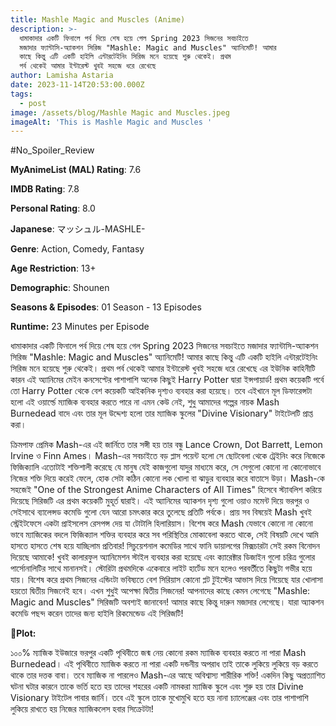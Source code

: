 ```yaml
---
title: Mashle Magic and Muscles (Anime)
description: >-
  ধামাকাদার একটি ফিনালে পর্ব দিয়ে শেষ হয়ে গেল Spring 2023 সিজনের সবচাইতে
  মজাদার ফ্যান্টাসি-অ্যাকশন সিরিজ "Mashle: Magic and Muscles" অ্যানিমেটি! আমার
  কাছে কিন্তু এটি একটি হাইলি এন্টারটেইনিং সিরিজ মনে হয়েছে শুরু থেকেই। প্রথম
  পর্ব থেকেই আমার ইন্টারেস্ট খুবই সহজে ধরে রেখেছে
author: Lamisha Astaria
date: 2023-11-14T20:53:00.000Z
tags:
  - post
image: /assets/blog/Mashle Magic and Muscles.jpeg
imageAlt: 'This is Mashle Magic and Muscles '
---
```

\#No_Spoiler_Review 


**MyAnimeList (MAL) Rating**: 7.6


**IMDB Rating**: 7.8


**Personal Rating**: 8.0


**Japanese**: マッシュル-MASHLE-


**Genre**: Action, Comedy, Fantasy 


**Age Restriction**: 13+


**Demographic**: Shounen 


**Seasons & Episodes**: 01 Season - 13 Episodes


**Runtime:** 23 Minutes per Episode 



ধামাকাদার একটি ফিনালে পর্ব দিয়ে শেষ হয়ে গেল Spring 2023 সিজনের সবচাইতে মজাদার ফ্যান্টাসি-অ্যাকশন সিরিজ "Mashle: Magic and Muscles" অ্যানিমেটি! আমার কাছে কিন্তু এটি একটি হাইলি এন্টারটেইনিং সিরিজ মনে হয়েছে শুরু থেকেই। প্রথম পর্ব থেকেই আমার ইন্টারেস্ট খুবই সহজে ধরে রেখেছে এর ইউনিক কাহিনীটি কারন এই অ্যানিমের মেইন কনসেপ্টের পাশাপাশি অনেক কিছুই Harry Potter দ্বারা ইন্সপায়ার্ড! প্রথম কয়েকটি পর্বে তো Harry Potter থেকে বেশ কয়েকটি আইকনিক দৃশ্যও ব্যবহার করা হয়েছে। তবে এইখানে মূল ডিফারেন্সটা হলো এই ওয়ার্ল্ডে ম্যাজিক ব্যবহার করতে পারে না এমন কেউ নেই, শুধু আমাদের গল্পের নায়ক Mash Burnedead বাদে এবং তার মূল উদ্দেশ্য হলো তার ম্যাজিক স্কুলের "Divine Visionary" টাইটেলটি প্রাপ্ত করা। 

ক্রিমপাফ প্রেমিক Mash-এর এই জার্নিতে তার সঙ্গী হয় তার বন্ধু Lance Crown, Dot Barrett, Lemon Irvine ও Finn Ames। Mash-এর সবচাইতে বড় প্লাস পয়েন্ট হলো সে ছোটবেলা থেকে ট্রেইনিং করে নিজেকে ফিজিক্যালি এতোটাই শক্তিশালী করেছে যে মানুষ যেই কাজগুলো যাদুর মাধ্যমে করে, সে সেগুলো কোনো না কোনোভাবে নিজের শক্তি দিয়ে করেই ফেলে, হোক সেটা কঠিন কোনো লক খোলা বা ঝাড়ুর ব্যবহার করে বাতাসে উড়া। Mash-কে সহজেই "One of the Strongest Anime Characters of All Times" হিসেবে স্ট্যাবলিশ করিয়ে দিয়েছে সিরিজটি এর প্রথম কয়েকটি মুহূর্ত দ্বারাই। এই অ্যানিমের অ্যাকশন দৃশ্য গুলো ওয়াও মমেন্ট দিয়ে ভরপুর ও সেইসাথে ব্যালেন্সড কমেডি গুলো যেন আরো চমৎকার করে তুলেছে প্রতিটি পর্বকে। প্রায় সব বিষয়েই Mash খুবই স্ট্রেইটফেসে একটা প্রাইসলেস রেসপন্স দেয় যা টোটালি হিলারিয়াস। বিশেষ করে Mash যেভাবে কোনো না কোনো ভাবে ম্যাজিকের বদলে ফিজিক্যাল শক্তির ব্যবহার করে সব পরিস্থিতির মোকাবেলা করতে থাকে, সেই বিষয়টি দেখে আমি হাসতে হাসতে শেষ হয়ে যাচ্ছিলাম প্রতিবার! সিচুয়েশনাল কমেডির সাথে ফানি ডায়ালগের মিক্সচারটা সেই রকম বিনোদন দিয়েছে আমাকে! খুবই কালারফুল অ্যানিমেশন স্টাইল ব্যবহার করা হয়েছে এবং ক্যারেক্টার ডিজাইন গুলো চরিত্র গুলোর পার্সোনালিটির সাথে মানানসই। স্টোরিটা প্রথমদিকে একেবারে লাইট হার্টেড মনে হলেও পরবর্তীতে কিছুটা গভীর হয়ে যায়। বিশেষ করে প্রথম সিজনের এন্ডিংটা ভবিষ্যতে বেশ সিরিয়াস কোনো প্লট টুইস্টের আভাস দিয়ে গিয়েছে যার খোলাসা হয়তো দ্বিতীয় সিজনেই হবে। এখন শুধুই অপেক্ষা দ্বিতীয় সিজনের! আপনাদের কাছে কেমন লেগেছে "Mashle: Magic and Muscles" সিরিজটি অবশ্যই জানাবেন! আমার কাছে কিন্তু দারুন মজাদার লেগেছে।  যারা অ্যাকশন কমেডি পছন্দ করেন তাদের জন্য হাইলি রিকমেন্ডেড এই সিরিজটি! 

**📍Plot:**


১০০% ম্যাজিক ইউজারে ভরপুর একটি পৃথিবীতে জন্ম নেয় কোনো রকম ম্যাজিক ব্যবহার করতে না পারা Mash Burnedead। এই পৃথিবীতে ম্যাজিক করতে না পারা একটি দন্ডনীয় অপরাধ তাই তাকে লুকিয়ে লুকিয়ে বড় করতে থাকে তার দত্তক বাবা। তবে ম্যাজিক না পারলেও Mash-এর আছে অবিশ্বাস্য শারীরিক শক্তি! একদিন কিছু অপ্রত্যাশিত ঘটনা ঘটার কারনে তাকে ভর্তি হতে হয় তাদের শহরের একটি নামকরা ম্যাজিক স্কুলে এবং শুরু হয় তার Divine Visionary টাইটেল পাবার জার্নি। তবে এই স্কুলে তাকে মুখোমুখি হতে হয় নানা চ্যালেঞ্জের এবং তার পাশাপাশি লুকিয়ে রাখতে হয় নিজের ম্যাজিকলেস হবার সিক্রেটটা!
